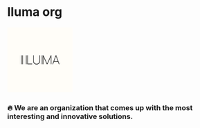 # Iluma org

<img src="images/white.png" alt="Click me" width="30%">

### 🔥 We are an organization that comes up with the most interesting and innovative solutions.

